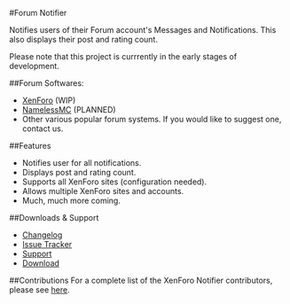 #Forum Notifier

Notifies users of their Forum account's Messages and Notifications. This also displays their post and rating count. 

Please note that this project is currrently in the early stages of development.

##Forum Softwares:
- [XenForo](https://xenforo.com) (WIP)
- [NamelessMC](http://namelessmc.github.io) (PLANNED)
- Other various popular forum systems. If you would like to suggest one, contact us.

##Features
- Notifies user for all notifications.
- Displays post and rating count.
- Supports all XenForo sites (configuration needed).
- Allows multiple XenForo sites and accounts.
- Much, much more coming.

##Downloads & Support
- [Changelog](changelog.md)
- [Issue Tracker](https://github.com/Cldfire/XenForo-Notifier/issues)
- [Support](http://irc.spi.gt/iris/?nick=&channels=spigotnotifier)
- [Download](https://github.com/Cldfire/XenForo-Notifier/releases)

##Contributions
For a complete list of the XenForo Notifier contributors, please see [here](https://github.com/Cldfire/XenForo-Notifier/graphs/contributors).





